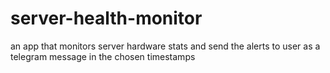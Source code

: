 # server-health-monitor
an app that monitors server hardware stats and send the alerts to user as a telegram message in the chosen timestamps
